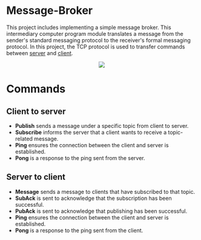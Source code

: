 # Message-Broker

This project includes implementing a simple message broker. This intermediary computer program module translates a message from the sender's standard messaging protocol to the receiver's formal messaging protocol. In this project, the TCP protocol is used to transfer commands between [server](/server.py) and [client](/client.py).  

<p align="center">
  <img src="https://user-images.githubusercontent.com/79719208/196032869-0070369b-8b92-437a-b777-981523384a18.png">
</p>

# Commands
## Client to server
* **Publish** sends a message under a specific topic from client to server.
* **Subscribe** informs the server that a client wants to receive a topic-related message.
* **Ping** ensures the connection between the client and server is established.
* **Pong** is a response to the ping sent from the server.
## Server to client
* **Message** sends a message to clients that have subscribed to that topic.
* **SubAck** is sent to acknowledge that the subscription has been successful.
* **PubAck** is sent to acknowledge that publishing has been successful.
* **Ping** ensures the connection between the client and server is established.
* **Pong** is a response to the ping sent from the client.

